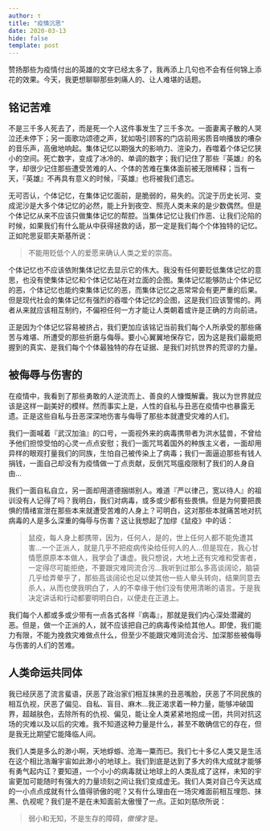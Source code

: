```yaml
---
author: τ
title: "疫情沉思"
date: 2020-03-13
hide: false
template: post
---
```


赞扬那些为疫情付出的英雄的文字已经太多了，我再添上几句也不会有任何锦上添花的效果。今天，我更想聊聊那些刺痛人的、让人难堪的话题。

## 铭记苦难

不是三千多人死去了，而是死一个人这件事发生了三千多次。一面妻离子散的人哭泣还未停下；另一面歌功颂德之声，犹如吸引顾客的门店前用劣质音响播放的嘈杂的音乐声，高傲地响起。集体记忆以期强大的影响力、渲染力，吞噬着个体记忆狭小的空间。死亡数字，变成了冰冷的、单调的数字；我们记住了那些『英雄』的名字，却很少记住那些遭受苦难的人、个体的苦难在集体面前被无限稀释；当有一天，『英雄』不再具有意义的时候，『英雄』也将被我们遗忘。

无可否认，个体记忆，在集体记忆面前，是脆弱的，易失的。沉淀于历史长河、变成泥沙是大多个体记忆的必然，能上升到夜空、照亮人类未来的是少数偶然。但是个体记忆从来不应该只做集体记忆的帮腔。当集体记忆让我们作恶、让我们沦陷的时候，如果我们有什么能从中获得拯救的话，那一定是我们每个个体独特的记忆。正如陀思妥耶夫斯基所说：

> 不能用贬低个人的爱愿来确认人类之爱的崇高。

个体记忆也不应该依附集体记忆去显示它的伟大。我没有任何要贬低集体记忆的意思，也没有使集体记忆和个体记忆站在对立面的企图。集体记忆能够防止个体记忆的恶，个体记忆也能约束集体记忆的恶，而集体记忆之恶常常会有更严重的后果。但是现代社会的集体记忆有强烈的吞噬个体记忆的企图，这是我们应该警惕的。两者从来就应该相互制约，不偏袒任何一方才能让人类朝着或许是正确的方向前进。

正是因为个体记忆容易被挤占，我们更加应该铭记当前我们每个人所承受的那些痛苦与难堪、所遭受的那些折磨与侮辱。要小心翼翼地保存它，因为这是我们最能把握到的真实、是我们每个个体最独特的存在证据、是我们对抗世界的荒谬的力量。

## 被侮辱与伤害的

在疫情中，我看到了那些勇敢的人逆流而上、善良的人慷慨解囊。我以为世界就应该是这样一副美好的模样。然而事实上是，人性的自私与丑恶在疫情中也暴露无遗。正是这些自私与丑恶深深地伤害与侮辱了那些本就遭受灾难的人们。

我们一面喊着『武汉加油』的口号，一面视外来的病毒携带者为洪水猛兽，不曾给予他们担惊受怕的心灵一点点安慰；我们一面咒骂着国外的种族主义者，一面却用异样的眼观打量我们的同族，生怕自己被传染上了病毒；我们一面逼迫那些有钱人捐钱，一面自己却没有为疫情做一丁点贡献，反倒咒骂瘟疫限制了我们的人身自由…

我们一面自私自立，另一面却用道德捆绑别人。难道『严以律己，宽以待人』的祖训没有人记得了吗？我明白，我们对病毒，或多或少都有些畏惧。但是为何要把畏惧的情绪宣泄在那些本来就遭受苦难的人身上？可明白，这对那些本就痛苦地对抗病毒的人是多么深重的侮辱与伤害？这让我想起了加缪《鼠疫》中的话：

> 鼠疫，每人身上都携带，因为，任何人，是的，世上任何人都不能免遭其害…一个正派人，就是几乎不把疫病传染给任何人的人…但是现在，我心甘情愿原原本本做人，我学会了谦虚。我只想说，大地上还有灾难和受害者，一定得尽可能拒绝，不要跟灾难同流合污…我听到过那么多高谈阔论，脑袋几乎给弄晕乎了，那些高谈阔论也足以使其他一些人晕头转向，结果同意去杀人，从而也使我明白了，人的不幸缘于他们没有使用清晰的语言。于是我决定讲话和行动都要明明白白，以便走在正道上。

我们每个人都或多或少带有一点各式各样『病毒』，那就是我们内心深处潜藏的恶。但是，做一个正派的人，就不应该把自己的病毒传染给其他人。即使，我们能力有限，不能为挽救灾难做点什么，但至少不能跟灾难同流合污、加深那些被侮辱与伤害的人们的苦难。

## 人类命运共同体

我已经厌恶了流言蜚语，厌恶了政治家们相互抹黑的丑恶嘴脸，厌恶了不同民族的相互仇视，厌恶了偏见、自私、盲目、麻木…我正渴求着一种力量，能够冲破国界，超越肤色，去除所有的仇视、偏见，能让全人类紧紧地抱成一团，共同对抗这场的灾难以及以后的灾难。我不知道这种力量是什么，甚至不敢确信它的存在，但是我无比期望它能降临人间。

我们人类是多么的渺小啊，天地蜉蝣、沧海一粟而已。我们七十多亿人类又是生活在这个相比浩瀚宇宙如此渺小的地球上。我们到底是达到了多大的伟大成就才能够有勇气起内讧？要知道，一个小小的病毒就让地球上的人类乱成了这样，未知的宇宙更加可能随时有强大的力量顷刻之间让我们变成虚无。我们人类对自己今天达成的一小点点成就有什么值得骄傲的呢？又有什么理由在一场灾难面前相互埋怨、抹黑、仇视呢？我们是不是在未知面前太傲慢了一点。正如刘慈欣所说：

> 弱小和无知，不是生存的障碍，*傲慢*才是。